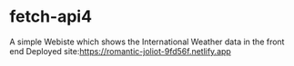 # fetch-api4
A simple Webiste which shows the International Weather data in the front end
Deployed site:https://romantic-joliot-9fd56f.netlify.app
